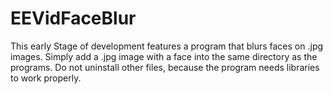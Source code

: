 # EEVidFaceBlur

This early Stage of development features a program that blurs faces on .jpg images.
Simply add a .jpg image with a face into the same directory as the programs.
Do not uninstall other files, because the program needs libraries to work properly.
